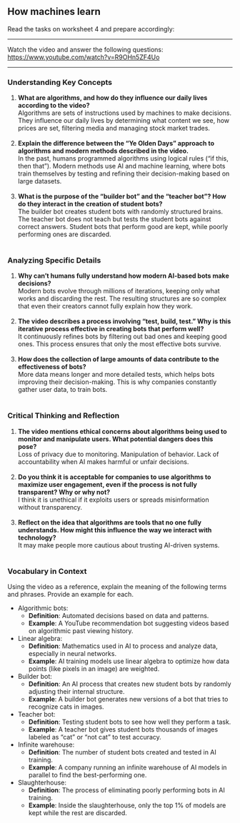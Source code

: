 ## How machines learn
Read the tasks on worksheet 4 and prepare accordingly: 

---
Watch the video and answer the following questions:  https://www.youtube.com/watch?v=R9OHn5ZF4Uo 

---


### Understanding Key Concepts 

1. **What are algorithms, and how do they influence our daily lives according to the video?** <br> 
 Algorithms are sets of instructions used by machines to make decisions. 
 They influence our daily lives by determining what content we see, how prices are set, filtering media and managing stock market trades.
<br><br>
2. **Explain the difference between the “Ye Olden Days” approach to algorithms and modern methods described in the video.** <br> 
 In the past, humans programmed algorithms using logical rules (“if this, then that”). 
 Modern methods use AI and machine learning, where bots train themselves by testing and refining their decision-making based on large datasets.
<br><br>
3. **What is the purpose of the “builder bot” and the “teacher bot”? How do they interact in the creation of student bots?** <br> 
 The builder bot creates student bots with randomly structured brains.
 The teacher bot does not teach but tests the student bots against correct answers.
 Student bots that perform good are kept, while poorly performing ones are discarded. 
<br><br>

### Analyzing Specific Details 

1. **Why can’t humans fully understand how modern AI-based bots make decisions?** <br>
 Modern bots evolve through millions of iterations, keeping only what works and discarding the rest.
 The resulting structures are so complex that even their creators cannot fully explain how they work.
<br><br>
2. **The video describes a process involving “test, build, test.” Why is this iterative process effective in creating bots that perform well?** <br>
 It continuously refines bots by filtering out bad ones and keeping good ones. 
 This process ensures that only the most effective bots survive.
 <br><br>
3. **How does the collection of large amounts of data contribute to the effectiveness of bots?** <br>
 More data means longer and more detailed tests, which helps bots improving their decision-making. 
 This is why companies constantly gather user data, to train bots.
<br><br>
### Critical Thinking and Reflection 

1. **The video mentions ethical concerns about algorithms being used to monitor and manipulate users. What potential dangers does this pose?** <br>
 Loss of privacy due to monitoring. Manipulation of behavior. Lack of accountability when AI makes harmful or unfair decisions.
 <br><br>
2. **Do you think it is acceptable for companies to use algorithms to maximize user engagement, even if the process is not fully transparent? Why or why not?** <br>
 I think it is unethical if it exploits users or spreads misinformation without transparency.
 <br><br>
3. **Reflect on the idea that algorithms are tools that no one fully understands. How might this influence the way we interact with technology?** <br>
 It may make people more cautious about trusting AI-driven systems. 
 <br><br>
### Vocabulary in Context 

Using the video as a reference, explain the meaning of the following terms and phrases. Provide an example for each. 

- Algorithmic bots:
  - **Definition**: Automated decisions based on data and patterns.
  - **Example**: A YouTube recommendation bot suggesting videos based on algorithmic past viewing history.
- Linear algebra:
  - **Definition**: Mathematics used in AI to process and analyze data, especially in neural networks.
  - **Example**: AI training models use linear algebra to optimize how data points (like pixels in an image) are weighted.
- Builder bot:
  - **Definition**: An AI process that creates new student bots by randomly adjusting their internal structure.
  - **Example**: A builder bot generates new versions of a bot that tries to recognize cats in images.
- Teacher bot:
  - **Definition**: Testing student bots to see how well they perform a task.
  - **Example**: A teacher bot gives student bots thousands of images labeled as “cat” or “not cat” to test accuracy. 
- Infinite warehouse:
  - **Definition**: The number of student bots created and tested in AI training.
  - **Example**: A company running an infinite warehouse of AI models in parallel to find the best-performing one.
- Slaughterhouse:
  - **Definition**: The process of eliminating poorly performing bots in AI training.
  - **Example**: Inside the slaughterhouse, only the top 1% of models are kept while the rest are discarded.